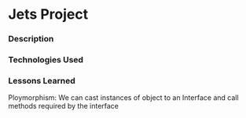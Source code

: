 # Jets Project

### Description

### Technologies Used

### Lessons Learned

Ploymorphism: We can cast instances of object to an Interface and call methods required by the interface